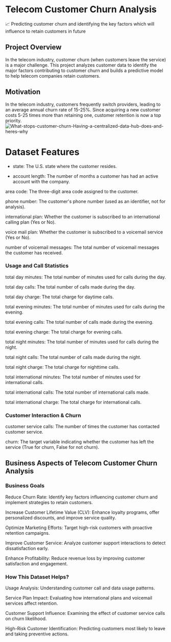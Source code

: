  # Telecom Customer Churn Analysis

📈 Predicting customer churn and identifying the key factors which will influence to retain customers in future

## Project Overview
In the telecom industry, customer churn (when customers leave the service) is a major challenge. This project analyzes customer data to identify the major factors contributing to customer churn and builds a predictive model to help telecom companies retain customers.

## Motivation
In the telecom industry, customers frequently switch providers, leading to an average annual churn rate of 15-25%. Since acquiring a new customer costs 5-25 times more than retaining one, customer retention is now a top priority.
![What-stops-customer-churn-Having-a-centralized-data-hub-does-and-heres-why](https://github.com/user-attachments/assets/212e3035-3120-4149-8978-e8e54677672f)

 # Dataset Features
 
* state: The U.S. state where the customer resides.

* account length: The number of months a customer has had an active account with the company.

area code: The three-digit area code assigned to the customer.

phone number: The customer's phone number (used as an identifier, not for analysis).

international plan: Whether the customer is subscribed to an international calling plan (Yes or No).

voice mail plan: Whether the customer is subscribed to a voicemail service (Yes or No).

number of voicemail messages: The total number of voicemail messages the customer has received.

### Usage and Call Statistics

total day minutes: The total number of minutes used for calls during the day.

total day calls: The total number of calls made during the day.

total day charge: The total charge for daytime calls.

total evening minutes: The total number of minutes used for calls during the evening.

total evening calls: The total number of calls made during the evening.

total evening charge: The total charge for evening calls.

total night minutes: The total number of minutes used for calls during the night.

total night calls: The total number of calls made during the night.

total night charge: The total charge for nighttime calls.

total international minutes: The total number of minutes used for international calls.

total international calls: The total number of international calls made.

total international charge: The total charge for international calls.

### Customer Interaction & Churn

customer service calls: The number of times the customer has contacted customer service.

churn: The target variable indicating whether the customer has left the service (True for churn, False for not churn).

## Business Aspects of Telecom Customer Churn Analysis
### Business Goals

Reduce Churn Rate: Identify key factors influencing customer churn and implement strategies to retain customers.

Increase Customer Lifetime Value (CLV): Enhance loyalty programs, offer personalized discounts, and improve service quality.

Optimize Marketing Efforts: Target high-risk customers with proactive retention campaigns.

Improve Customer Service: Analyze customer support interactions to detect dissatisfaction early.

Enhance Profitability: Reduce revenue loss by improving customer satisfaction and engagement.

### How This Dataset Helps?

Usage Analysis: Understanding customer call and data usage patterns.

Service Plan Impact: Evaluating how international plans and voicemail services affect retention.

Customer Support Influence: Examining the effect of customer service calls on churn likelihood.

High-Risk Customer Identification: Predicting customers most likely to leave and taking preventive actions.
